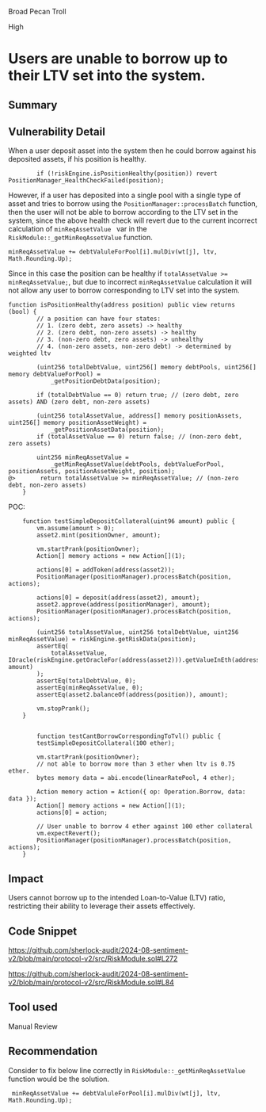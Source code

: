 Broad Pecan Troll

High

# Users are unable to borrow up to their LTV set into the system.

## Summary

## Vulnerability Detail

When a user deposit asset into the system then he could borrow against his deposited assets, if his position is healthy.
```solidity
        if (!riskEngine.isPositionHealthy(position)) revert PositionManager_HealthCheckFailed(position);
```

However, if a user has deposited into a single pool with a single type of asset and tries to borrow using the `PositionManager::processBatch`  function, then the user will not be able to borrow according to the LTV set in the system, since the above health check will revert due to the current incorrect calculation of `minReqAssetValue `  var in the `RiskModule::_getMinReqAssetValue`  function.

```solidity
minReqAssetValue += debtValuleForPool[i].mulDiv(wt[j], ltv, Math.Rounding.Up);
```

Since in this case the position can be healthy if `totalAssetValue >= minReqAssetValue;`, but due to incorrect `minReqAssetValue` calculation it will not allow any user to borrow corresponding to LTV set into the system.

```solidity
function isPositionHealthy(address position) public view returns (bool) {
        // a position can have four states:
        // 1. (zero debt, zero assets) -> healthy
        // 2. (zero debt, non-zero assets) -> healthy
        // 3. (non-zero debt, zero assets) -> unhealthy
        // 4. (non-zero assets, non-zero debt) -> determined by weighted ltv

        (uint256 totalDebtValue, uint256[] memory debtPools, uint256[] memory debtValueForPool) =
            _getPositionDebtData(position);
            
        if (totalDebtValue == 0) return true; // (zero debt, zero assets) AND (zero debt, non-zero assets)

        (uint256 totalAssetValue, address[] memory positionAssets, uint256[] memory positionAssetWeight) =
            _getPositionAssetData(position);
        if (totalAssetValue == 0) return false; // (non-zero debt, zero assets)

        uint256 minReqAssetValue =
            _getMinReqAssetValue(debtPools, debtValueForPool, positionAssets, positionAssetWeight, position);
@>       return totalAssetValue >= minReqAssetValue; // (non-zero debt, non-zero assets)
    }
```


POC:

```solidity
    function testSimpleDepositCollateral(uint96 amount) public {
        vm.assume(amount > 0);
        asset2.mint(positionOwner, amount);

        vm.startPrank(positionOwner);
        Action[] memory actions = new Action[](1);

        actions[0] = addToken(address(asset2));
        PositionManager(positionManager).processBatch(position, actions);

        actions[0] = deposit(address(asset2), amount);
        asset2.approve(address(positionManager), amount);
        PositionManager(positionManager).processBatch(position, actions);

        (uint256 totalAssetValue, uint256 totalDebtValue, uint256 minReqAssetValue) = riskEngine.getRiskData(position);
        assertEq(
            totalAssetValue, IOracle(riskEngine.getOracleFor(address(asset2))).getValueInEth(address(asset2), amount)
        );
        assertEq(totalDebtValue, 0);
        assertEq(minReqAssetValue, 0);
        assertEq(asset2.balanceOf(address(position)), amount);

        vm.stopPrank();
    }
    

        function testCantBorrowCorrespondingToTvl() public {
        testSimpleDepositCollateral(100 ether);

        vm.startPrank(positionOwner);
        // not able to borrow more than 3 ether when ltv is 0.75 ether.
        bytes memory data = abi.encode(linearRatePool, 4 ether);

        Action memory action = Action({ op: Operation.Borrow, data: data });
        Action[] memory actions = new Action[](1);
        actions[0] = action;
        
        // User unable to borrow 4 ether against 100 ether collateral
        vm.expectRevert();
        PositionManager(positionManager).processBatch(position, actions);
    }
```

## Impact
Users cannot borrow up to the intended Loan-to-Value (LTV) ratio, restricting their ability to leverage their assets effectively.

## Code Snippet
https://github.com/sherlock-audit/2024-08-sentiment-v2/blob/main/protocol-v2/src/RiskModule.sol#L272

https://github.com/sherlock-audit/2024-08-sentiment-v2/blob/main/protocol-v2/src/RiskModule.sol#L84

## Tool used

Manual Review

## Recommendation
Consider to fix below line correctly in `RiskModule::_getMinReqAssetValue` function would be the solution.

```solidity
 minReqAssetValue += debtValuleForPool[i].mulDiv(wt[j], ltv, Math.Rounding.Up); 
```